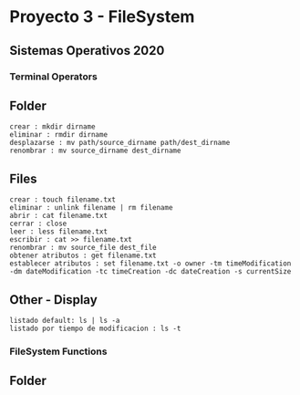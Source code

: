 # Proyecto 3 - FileSystem
## Sistemas Operativos 2020

### Terminal Operators
## Folder
    crear : mkdir dirname
    eliminar : rmdir dirname
    desplazarse : mv path/source_dirname path/dest_dirname
    renombrar : mv source_dirname dest_dirname

## Files
    crear : touch filename.txt
    eliminar : unlink filename | rm filename
    abrir : cat filename.txt
    cerrar : close
    leer : less filename.txt
    escribir : cat >> filename.txt
    renombrar : mv source_file dest_file
    obtener atributos : get filename.txt
    establecer atributos : set filename.txt -o owner -tm timeModification -dm dateModification -tc timeCreation -dc dateCreation -s currentSize

## Other - Display
    listado default: ls | ls -a
    listado por tiempo de modificacion : ls -t

### FileSystem Functions
## Folder
    crear: mkdir
    eliminar: rmdir
    desplazarse: search
    renombrar: renameElement

## Files
    crear: touch
    eliminar: rm
    abrir: usar la misma de leer
    cerrar: -no aplica-
    leer: readFile
    escribir: writeFile
    renombrar: renameElement
    obtener atributos: getFileData
    establecer atributos: 
	size  -> changeSize
	name  -> changeName
	owner -> changeOwner
